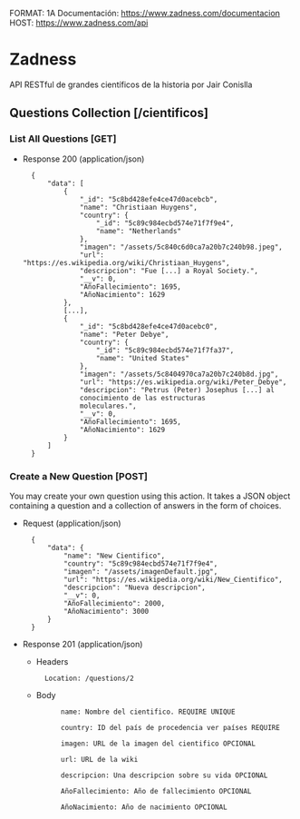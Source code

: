 FORMAT: 1A
Documentación: https://www.zadness.com/documentacion
HOST: https://www.zadness.com/api

# Zadness

API RESTful de grandes científicos de la historia por Jair Conislla

## Questions Collection [/cientificos]

### List All Questions [GET]

+ Response 200 (application/json)

        {
            "data": [
                {
                    "_id": "5c8bd428efe4ce47d0acebcb",
                    "name": "Christiaan Huygens",
                    "country": {
                        "_id": "5c89c984ecbd574e71f7f9e4",
                        "name": "Netherlands"
                    },
                    "imagen": "/assets/5c840c6d0ca7a20b7c240b98.jpeg",
                    "url": "https://es.wikipedia.org/wiki/Christiaan_Huygens",
                    "descripcion": "Fue [...] a Royal Society.",
                    "__v": 0,
                    "AñoFallecimiento": 1695,
                    "AñoNacimiento": 1629
                },
                [...],
                {
                    "_id": "5c8bd428efe4ce47d0acebc0",
                    "name": "Peter Debye",
                    "country": {
                        "_id": "5c89c984ecbd574e71f7fa37",
                        "name": "United States"
                    },
                    "imagen": "/assets/5c8404970ca7a20b7c240b8d.jpg",
                    "url": "https://es.wikipedia.org/wiki/Peter_Debye",
                    "descripcion": "Petrus (Peter) Josephus [...] al 
                    conocimiento de las estructuras
                    moleculares.",
                    "__v": 0,
                    "AñoFallecimiento": 1695,
                    "AñoNacimiento": 1629
                }
            ]
        }

### Create a New Question [POST]

You may create your own question using this action. It takes a JSON
object containing a question and a collection of answers in the
form of choices.

+ Request (application/json)

        {
            "data": {        
                "name": "New Cientifico",
                "country": "5c89c984ecbd574e71f7f9e4",
                "imagen": "/assets/imagenDefault.jpg",
                "url": "https://es.wikipedia.org/wiki/New_Cientifico",
                "descripcion": "Nueva descripcion",
                "__v": 0,
                "AñoFallecimiento": 2000,
                "AñoNacimiento": 3000
            }
        }

+ Response 201 (application/json)

    + Headers

            Location: /questions/2

    + Body

                name: Nombre del cientifico. REQUIRE UNIQUE

                country: ID del país de procedencia ver países REQUIRE

                imagen: URL de la imagen del cientifico OPCIONAL

                url: URL de la wiki

                descripcion: Una descripcion sobre su vida OPCIONAL

                AñoFallecimiento: Año de fallecimiento OPCIONAL

                AñoNacimiento: Año de nacimiento OPCIONAL

